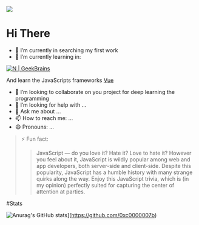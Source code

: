 
[![](https://github.com/Reversabled/Reversabled/blob/main/jsx-intellisense.png)](https://github.com/0xc0000007b)


# Hi There

- 🔭 I’m currently in searching my first work
- 🌱 I’m currently learning in:


[![N | GeekBrains](https://frontend-scripts.hb.bizmrg.com/unique-hf/svg/logo_gb_light.svg)](hhtps://gb.ru)


And learn the JavaScripts frameworks [Vue](https://github.com/vuejs/vue)
- 👯 I’m looking to collaborate on you project for deep learning  the programming
- 🤔 I’m looking for help with ...
- 💬 Ask me about ...
- 📫 How to reach me: ...
- 😄 Pronouns: ...
>⚡ Fun fact: 
>> JavaScript — do you love it? Hate it? Love to hate it? However you feel about it, JavaScript is wildly popular among web and app developers, both server-side and client-side. Despite this popularity, JavaScript has a humble history with many strange quirks along the way. Enjoy this JavaScript trivia, which is (in my opinion) perfectly suited for capturing the center of attention at parties.

#Stats

![Anurag's GitHub stats](https://github-readme-stats.vercel.app/api?username=0xc0000007b&count_private=true)](https://github.com/0xc0000007b)
